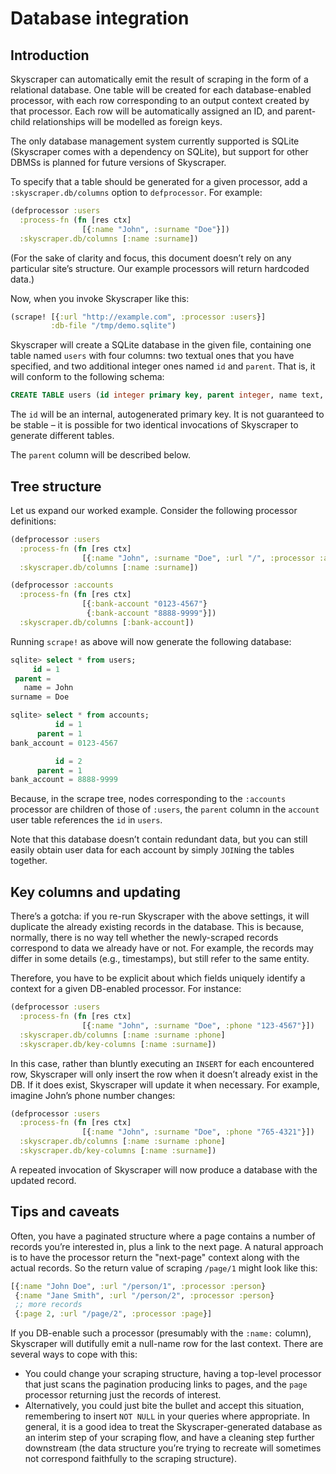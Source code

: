 # Database integration

## Introduction

Skyscraper can automatically emit the result of scraping in the form of a relational database. One table will be created for each database-enabled processor, with each row corresponding to an output context created by that processor. Each row will be automatically assigned an ID, and parent-child relationships will be modelled as foreign keys.

The only database management system currently supported is SQLite (Skyscraper comes with a dependency on SQLite), but support for other DBMSs is planned for future versions of Skyscraper.

To specify that a table should be generated for a given processor, add a `:skyscraper.db/columns` option to `defprocessor`. For example:

```clojure
(defprocessor :users
  :process-fn (fn [res ctx]
                [{:name "John", :surname "Doe"}])
  :skyscraper.db/columns [:name :surname])
```

(For the sake of clarity and focus, this document doesn’t rely on any particular site’s structure. Our example processors will return hardcoded data.)

Now, when you invoke Skyscraper like this:

```clojure
(scrape! [{:url "http://example.com", :processor :users}]
         :db-file "/tmp/demo.sqlite")
```

Skyscraper will create a SQLite database in the given file, containing one table named `users` with four columns: two textual ones that you have specified, and two additional integer ones named `id` and `parent`. That is, it will conform to the following schema:

```sql
CREATE TABLE users (id integer primary key, parent integer, name text, surname text);
```

The `id` will be an internal, autogenerated primary key. It is not guaranteed to be stable – it is possible for two identical invocations of Skyscraper to generate different tables.

The `parent` column will be described below.

## Tree structure

Let us expand our worked example. Consider the following processor definitions:

```clojure
(defprocessor :users
  :process-fn (fn [res ctx]
                [{:name "John", :surname "Doe", :url "/", :processor :accounts}])
  :skyscraper.db/columns [:name :surname])

(defprocessor :accounts
  :process-fn (fn [res ctx]
                [{:bank-account "0123-4567"}
                 {:bank-account "8888-9999"}])
  :skyscraper.db/columns [:bank-account])
```

Running `scrape!` as above will now generate the following database:

```sql
sqlite> select * from users;
     id = 1
 parent =
   name = John
surname = Doe

sqlite> select * from accounts;
          id = 1
      parent = 1
bank_account = 0123-4567

          id = 2
      parent = 1
bank_account = 8888-9999
```

Because, in the scrape tree, nodes corresponding to the `:accounts` processor are children of those of `:users`, the `parent` column in the `account` user table references the `id` in `users`.

Note that this database doesn’t contain redundant data, but you can still easily obtain user data for each account by simply `JOIN`ing the tables together.

## Key columns and updating

There’s a gotcha: if you re-run Skyscraper with the above settings, it will duplicate the already existing records in the database. This is because, normally, there is no way tell whether the newly-scraped records correspond to data we already have or not. For example, the records may differ in some details (e.g., timestamps), but still refer to the same entity.

Therefore, you have to be explicit about which fields uniquely identify a context for a given DB-enabled processor. For instance:

```clojure
(defprocessor :users
  :process-fn (fn [res ctx]
                [{:name "John", :surname "Doe", :phone "123-4567"}])
  :skyscraper.db/columns [:name :surname :phone]
  :skyscraper.db/key-columns [:name :surname])
```

In this case, rather than bluntly executing an `INSERT` for each encountered row, Skyscraper will only insert the row when it doesn’t already exist in the DB. If it does exist, Skyscraper will update it when necessary. For example, imagine John’s phone number changes:

```clojure
(defprocessor :users
  :process-fn (fn [res ctx]
                [{:name "John", :surname "Doe", :phone "765-4321"}])
  :skyscraper.db/columns [:name :surname :phone]
  :skyscraper.db/key-columns [:name :surname])
```

A repeated invocation of Skyscraper will now produce a database with the updated record.

## Tips and caveats

Often, you have a paginated structure where a page contains a number of records you’re interested in, plus a link to the next page. A natural approach is to have the processor return the "next-page" context along with the actual records. So the return value of scraping `/page/1` might look like this:

```clojure
[{:name "John Doe", :url "/person/1", :processor :person}
 {:name "Jane Smith", :url "/person/2", :processor :person}
 ;; more records
 {:page 2, :url "/page/2", :processor :page}]
```

If you DB-enable such a processor (presumably with the `:name:` column), Skyscraper will dutifully emit a null-name row for the last context. There are several ways to cope with this:

- You could change your scraping structure, having a top-level processor that just scans the pagination producing links to pages, and the `page` processor returning just the records of interest.
- Alternatively, you could just bite the bullet and accept this situation, remembering to insert `NOT NULL` in your queries where appropriate. In general, it is a good idea to treat the Skyscraper-generated database as an interim step of your scraping flow, and have a cleaning step further downstream (the data structure you’re trying to recreate will sometimes not correspond faithfully to the scraping structure).
